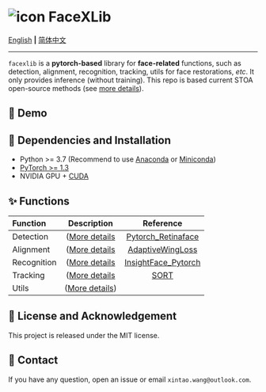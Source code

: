 # ![icon](assets/icon_small.png) FaceXLib

[English](README.md) **|** [简体中文](README_CN.md)

---

`facexlib` is a **pytorch-based** library for **face-related** functions, such as detection, alignment, recognition, tracking, utils for face restorations, *etc*.
It only provides inference (without training).
This repo is based current STOA open-source methods (see [more details](#Functions)).

## :eyes: Demo

## :wrench: Dependencies and Installation

- Python >= 3.7 (Recommend to use [Anaconda](https://www.anaconda.com/download/#linux) or [Miniconda](https://docs.conda.io/en/latest/miniconda.html))
- [PyTorch >= 1.3](https://pytorch.org/)
- NVIDIA GPU + [CUDA](https://developer.nvidia.com/cuda-downloads)

## :sparkles: Functions

| Function | Description  | Reference |
| :--- | :---:        |     :---:      |
| Detection | ([More details](detection/README.md) | [Pytorch_Retinaface](https://github.com/biubug6/Pytorch_Retinaface) |
| Alignment | ([More details](alignment/README.md) | [AdaptiveWingLoss](https://github.com/protossw512/AdaptiveWingLoss) |
| Recognition | ([More details](recognition/README.md) | [InsightFace_Pytorch](https://github.com/TreB1eN/InsightFace_Pytorch) |
| Tracking | ([More details](tracking/README.md) | [SORT](https://github.com/abewley/sort) |
| Utils | ([More details](utils/README.md)) | |

## :scroll: License and Acknowledgement

This project is released under the MIT license. <br>

## :e-mail: Contact

If you have any question, open an issue or email `xintao.wang@outlook.com`.
